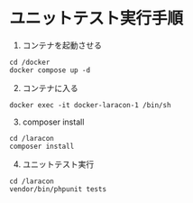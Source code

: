 # ユニットテスト実行手順

1. コンテナを起動させる
```
cd /docker
docker compose up -d
```

2. コンテナに入る
```
docker exec -it docker-laracon-1 /bin/sh
```

3. composer install
```
cd /laracon
composer install
```

4. ユニットテスト実行
```
cd /laracon
vendor/bin/phpunit tests
```